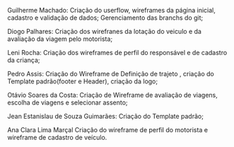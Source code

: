 Guilherme Machado:
Criação do userflow, wireframes da página inicial, cadastro e validação de dados;
Gerenciamento das branchs do git;

Diogo Palhares: 
Criação dos wirefranes da lotação do veiculo e da avaliação da viagem pelo motorista;

Leni Rocha:
Criação dos wireframes de perfil do responsável e de cadastro da criança;

Pedro Assis:
Criação do Wireframe de Definição de trajeto , criação do Template padrão(footer e Header), criação da logo;


Otávio Soares da Costa: 
Criação de Wireframe de avaliação de viagens, escolha de viagens e selecionar assento;

Jean Estanislau de Souza Guimarães:
Criação do Template padrão;

Ana Clara Lima Marçal
Criação do wireframe de perfil do motorista e wireframe de cadastro de veículo.
